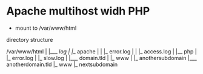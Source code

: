 # Apache multihost widh PHP

 - mount to /var/www/html

directory structure

/var/www/html
|
|___ _log
|  |__ apache
|  | |_ error.log
|  | |_ access.log
|  |__ php
|    |_ error.log
|    |_ slow.log
|
|___ domain.tld
|  |_ www
|  |_ anothersubdomain
|___ anotherdomain.tld
   |_ www
   |_ nextsubdomain
